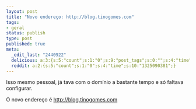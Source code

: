 ```yaml
---
layout: post
title: "Novo endereço: http://blog.tinogomes.com"
tags:
- geral
status: publish
type: post
published: true
meta:
  _edit_last: "2440922"
  delicious: a:3:{s:5:"count";s:1:"0";s:9:"post_tags";s:0:"";s:4:"time";s:10:"1294048360";}
  reddit: a:2:{s:5:"count";s:1:"0";s:4:"time";s:10:"1325090381";}
---
```

Isso mesmo pessoal, já tava com o domínio a bastante tempo e só faltava configurar.

O novo endereço é <http://blog.tinogomes.com>
